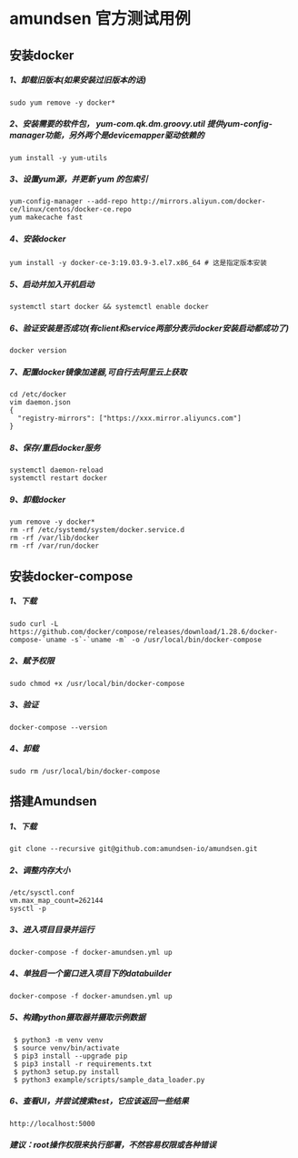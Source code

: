 # amundsen 官方测试用例

## 安装docker
##### 1、卸载旧版本(如果安装过旧版本的话)
```shell
sudo yum remove -y docker*
```
##### 2、安装需要的软件包， yum-com.qk.dm.groovy.util 提供yum-config-manager功能，另外两个是devicemapper驱动依赖的
```shell
yum install -y yum-utils
```
##### 3、设置yum源，并更新 yum 的包索引
```shell
yum-config-manager --add-repo http://mirrors.aliyun.com/docker-ce/linux/centos/docker-ce.repo
yum makecache fast
```
##### 4、安装docker
```shell
yum install -y docker-ce-3:19.03.9-3.el7.x86_64 # 这是指定版本安装
```
##### 5、启动并加入开机启动
```shell
systemctl start docker && systemctl enable docker
```
##### 6、验证安装是否成功(有client和service两部分表示docker安装启动都成功了)
```shell
docker version
```
##### 7、配置docker镜像加速器,可自行去阿里云上获取
```shell
cd /etc/docker
vim daemon.json
{
  "registry-mirrors": ["https://xxx.mirror.aliyuncs.com"]
}
```
##### 8、保存/重启docker服务
```shell
systemctl daemon-reload
systemctl restart docker
```
##### 9、卸载docker
```shell
yum remove -y docker*
rm -rf /etc/systemd/system/docker.service.d
rm -rf /var/lib/docker
rm -rf /var/run/docker
```
## 安装docker-compose
##### 1、下载
```shell
sudo curl -L https://github.com/docker/compose/releases/download/1.28.6/docker-compose-`uname -s`-`uname -m` -o /usr/local/bin/docker-compose
```
##### 2、赋予权限
```shell
sudo chmod +x /usr/local/bin/docker-compose
```
##### 3、验证
```shell
docker-compose --version
```
##### 4、卸载
```shell
sudo rm /usr/local/bin/docker-compose
```
## 搭建Amundsen
##### 1、下载
```shell
git clone --recursive git@github.com:amundsen-io/amundsen.git
```
##### 2、调整内存大小
```shell
/etc/sysctl.conf
vm.max_map_count=262144
sysctl -p
```
##### 3、进入项目目录并运行
```shell
docker-compose -f docker-amundsen.yml up
```
##### 4、单独启一个窗口进入项目下的databuilder
```shell
docker-compose -f docker-amundsen.yml up
```
##### 5、构建python摄取器并摄取示例数据
```shell
 $ python3 -m venv venv
 $ source venv/bin/activate
 $ pip3 install --upgrade pip
 $ pip3 install -r requirements.txt
 $ python3 setup.py install
 $ python3 example/scripts/sample_data_loader.py
```
##### 6、查看UI，并尝试搜索test，它应该返回一些结果
```shell
http://localhost:5000
```
##### 建议：root操作权限来执行部署，不然容易权限或各种错误





















































































































































































































































